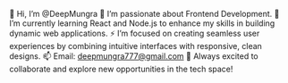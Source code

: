 👋 Hi, I’m @DeepMungra
👀 I’m passionate about Frontend Development.
🌱 I’m currently learning React and Node.js to enhance my skills in building dynamic web applications.
⚡ I’m focused on creating seamless user experiences by combining intuitive interfaces with responsive, clean designs.
📫 Email: deepmungra777@gmail.com
🚀 Always excited to collaborate and explore new opportunities in the tech space!

  
<!---
DeepbMungra/DeepbMungra is a ✨ special ✨ repository because its `README.md` (this file) appears on your GitHub profile.
You can click the Preview link to take a look at your changes.
--->

